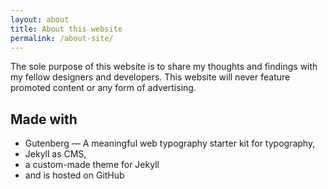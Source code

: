 ```yaml
---
layout: about
title: About this website
permalink: /about-site/
---
```

<p class="attention-grabber">The sole purpose of this website is to share my thoughts and findings with my fellow designers and developers. This website will never feature promoted content or any form of advertising.</p>

## Made with
- Gutenberg — A meaningful web typography starter kit for typography,
- Jekyll as CMS,
- a custom-made theme for Jekyll
- and is hosted on GitHub